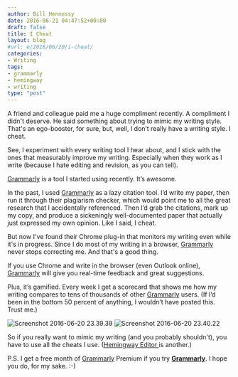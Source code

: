 ```yaml
---
author: Bill Hennessy
date: 2016-06-21 04:47:52+00:00
draft: false
title: I Cheat
layout: blog
#url: e/2016/06/20/i-cheat/
categories:
- Writing
tags:
- grammarly
- hemingway
- writing
type: "post"
---
```


A friend and colleague paid me a huge compliment recently. A compliment I didn't deserve. He said something about trying to mimic my writing style. That's an ego-booster, for sure, but, well, I don’t really have a writing style. I cheat.





See, I experiment with every writing tool I hear about, and I stick with the ones that measurably improve my writing. Especially when they work as I write (because I hate editing and revision, as you can tell). 





[Grammarly](https://gram.ly/nXBV) is a tool I started using recently. It’s awesome.





In the past, I used [Grammarly](https://gram.ly/nXBV) as a lazy citation tool. I’d write my paper, then run it through their plagiarism checker, which would point me to all the great research that I accidentally referenced. Then I’d grab the citations, mark up my copy, and produce a sickeningly well-documented paper that actually just expressed my own opinion. Like I said, I cheat.





But now I've found their Chrome plug-in that monitors my writing even while it's in progress. Since I do most of my writing in a browser, [Grammarly](https://gram.ly/nXBV) never stops correcting me. And that's a good thing.





If you use Chrome and write in the browser (even Outlook online), [Grammarly](https://gram.ly/nXBV) will give you real-time feedback and great suggestions. 





Plus, it’s gamified. Every week I get a scorecard that shows me how my writing compares to tens of thousands of other [Grammarly](https://gram.ly/nXBV) users. (If I’d been in the bottom 50 percent of anything, I wouldn’t have posted this. Trust me.)





![Screenshot 2016-06-20 23.39.39](https://hennessysview.com/wp-content/uploads/2016/06/Screenshot-2016-06-20-23.39.39.png)
![Screenshot 2016-06-20 23.40.22](https://hennessysview.com/wp-content/uploads/2016/06/Screenshot-2016-06-20-23.40.22.png)






So if you really want to mimic my writing (and you probably shouldn't), you have to use all the cheats I use. ([Hemingway Editor ](https://www.hemingwayapp.com/)is another.)





P.S. I get a free month of [Grammarly](https://gram.ly/nXBV) Premium if you try [**Grammarly**](https://gram.ly/nXBV). I hope you do, for my sake. :-)

